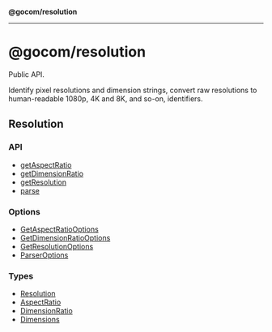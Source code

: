 **@gocom/resolution**

***

# @gocom/resolution

Public API.

Identify pixel resolutions and dimension strings, convert raw resolutions to human-readable
1080p, 4K and 8K, and so-on, identifiers.

## Resolution

### API

- [getAspectRatio](API/getAspectRatio.md)
- [getDimensionRatio](API/getDimensionRatio.md)
- [getResolution](API/getResolution.md)
- [parse](API/parse.md)

### Options

- [GetAspectRatioOptions](Options/GetAspectRatioOptions.md)
- [GetDimensionRatioOptions](Options/GetDimensionRatioOptions.md)
- [GetResolutionOptions](Options/GetResolutionOptions.md)
- [ParserOptions](Options/ParserOptions.md)

### Types

- [Resolution](Types/Resolution.md)
- [AspectRatio](Types/AspectRatio.md)
- [DimensionRatio](Types/DimensionRatio.md)
- [Dimensions](Types/Dimensions.md)
